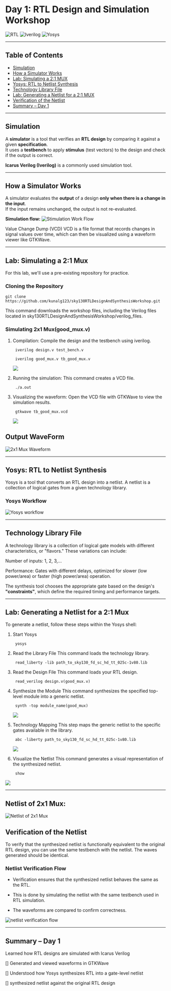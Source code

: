 # <h1 id="day1"> Day 1: RTL Design and Simulation Workshop </h1>

![RTL](https://img.shields.io/badge/RTL-Simulation-blue)
![Iverilog](https://img.shields.io/badge/Icarus_Verilog-Simulator-green)
![Yosys](https://img.shields.io/badge/Yosys-Synthesis-orange)

---

## Table of Contents
- [Simulation](#simulation)
- [How a Simulator Works](#how-a-simulator-works)
- [Lab: Simulating a 2:1 MUX](#lab-simulating-a-21-mux)
- [Yosys: RTL to Netlist Synthesis](#yosys-rtl-to-netlist-synthesis)
- [Technology Library File](#technology-library-file)
- [Lab: Generating a Netlist for a 2:1 MUX](#lab-generating-a-netlist-for-a-21-mux)
- [Verification of the Netlist](#verification-of-the-netlist)
- [Summary – Day 1](#summary--day-1)

---

## Simulation

A **simulator** is a tool that verifies an **RTL design** by comparing it against a given **specification**.  
It uses a **testbench** to apply **stimulus** (test vectors) to the design and check if the output is correct.  

**Icarus Verilog (Iverilog)** is a commonly used simulation tool.

---

## How a Simulator Works

A simulator evaluates the **output** of a design **only when there is a change in the input**.  
If the input remains unchanged, the output is not re-evaluated.

**Simulation flow:**
![Stimulation Work Flow ](img/iverilog_flow.png)

Value Change Dump (VCD)
VCD is a file format that records changes in signal values over time, which can then be visualized using a waveform viewer like GTKWave.

---

## Lab: Simulating a 2:1 Mux
For this lab, we'll use a pre-existing repository for practice.

### Cloning the Repository
 

    git clone https://github.com/kunalg123/sky130RTLDesignAndSynthesisWorkshop.git

This command downloads the workshop files, including the Verilog files located in sky130RTLDesignAndSynthesisWorkshop/verilog_files.

### Simulating 2x1 Mux(good_mux.v)
1. Compilation: Compile the design and the testbench using iverilog.

        iverilog design.v test_bench.v

        iverilog good_mux.v tb_good_mux.v


   ![](img/iverilog_cp.png)

3. Running the simulation: This command creates a VCD file.

        ./a.out

4. Visualizing the waveform: Open the VCD file with GTKWave to view the simulation results.

        gtkwave tb_good_mux.vcd

   ![](img/iverilog_cp2.png)

## Output WaveForm 

 ![2x1 Mux Waveform ](img/mux_gtkwave.png)

 ----


## Yosys: RTL to Netlist Synthesis

Yosys is a tool that converts an RTL design into a netlist. A netlist is a collection of logical gates from a given technology library.

### Yosys Workflow

![Yosys workflow](img/yosys_workflow.png)

---

## Technology Library File
A technology library is a collection of logical gate models with different characteristics, or "flavors." 
These variations can include:

Number of inputs: 1, 2, 3,...

Performance: Gates with different delays, optimized for slower (low power/area) or faster (high power/area) operation.

The synthesis tool chooses the appropriate gate based on the design's **"constraints"**, which define the required timing and performance targets.

---

## Lab: Generating a Netlist for a 2:1 Mux
To generate a netlist, follow these steps within the Yosys shell:

1. Start Yosys

        yosys

2. Read the Library File
This command loads the technology library.

        read_liberty -lib path_to_sky130_fd_sc_hd_tt_025c-1v80.lib

3. Read the Design File
This command loads your RTL design.

        read_verilog design.v(good_mux.v)

4. Synthesize the Module
This command synthesizes the specified top-level module into a generic netlist.

        synth -top module_name(good_mux)
   

   ![](img/yosys_cd1.png)
4. Technology Mapping
This step maps the generic netlist to the specific gates available in the library.

        abc -liberty path_to_sky130_fd_sc_hd_tt_025c-1v80.lib

     ![](img/yosys_cd2.png)

5. Visualize the Netlist
This command generates a visual representation of the synthesized netlist.

        show

  
  ![](img/yosys_cd3.png)
  
---

## Netlist of 2x1 Mux:
![Netlist of 2x1 Mux](img/mux_yosys.png)

## Verification of the Netlist
To verify that the synthesized netlist is functionally equivalent to the original RTL design, you can use the same testbench with the netlist. The waves generated should be identical.

### Netlist Verification Flow
* Verification ensures that the synthesized netlist behaves the same as the RTL.

* This is done by simulating the netlist with the same testbench used in RTL simulation.

* The waveforms are compared to confirm correctness.

![netlist verification flow](img/yosys_verification.png)

---

## Summary – Day 1

 Learned how RTL designs are simulated with Icarus Verilog

   [] Generated and viewed waveforms in GTKWave
   
   [] Understood how Yosys synthesizes RTL into a gate-level netlist
   
   [] synthesized netlist against the original RTL design
